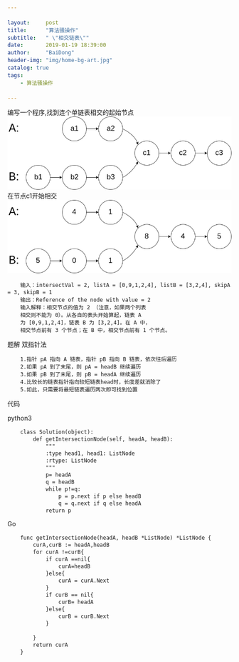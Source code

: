 ```yaml
---

layout:     post
title:      "算法骚操作"
subtitle:   " \"相交链表\""
date:       2019-01-19 18:39:00
author:     "BaiDong"
header-img: "img/home-bg-art.jpg"
catalog: true
tags:
    - 算法骚操作

---
```

编写一个程序,找到连个单链表相交的起始节点
![GitHub Log](/img/2.png)
在节点c1开始相交
![GitHub Log](/img/160.png)

        输入：intersectVal = 2, listA = [0,9,1,2,4], listB = [3,2,4], skipA = 3, skipB = 1
        输出：Reference of the node with value = 2
        输入解释：相交节点的值为 2 （注意，如果两个列表
        相交则不能为 0）。从各自的表头开始算起，链表 A 
        为 [0,9,1,2,4]，链表 B 为 [3,2,4]。在 A 中，
        相交节点前有 3 个节点；在 B 中，相交节点前有 1 个节点。


题解 双指针法

        1.指针 pA 指向 A 链表，指针 pB 指向 B 链表，依次往后遍历
        2.如果 pA 到了末尾，则 pA = headB 继续遍历
        3.如果 pB 到了末尾，则 pB = headA 继续遍历
        4.比较长的链表指针指向较短链表head时，长度差就消除了
        5.如此，只需要将最短链表遍历两次即可找到位置

代码

python3

        class Solution(object):
            def getIntersectionNode(self, headA, headB):
                """
                :type head1, head1: ListNode
                :rtype: ListNode
                """
                p= headA
                q = headB
                while p!=q:
                    p = p.next if p else headB
                    q = q.next if q else headA
                return p

Go 


        func getIntersectionNode(headA, headB *ListNode) *ListNode {
            curA,curB := headA,headB
            for curA !=curB{
                if curA ==nil{
                    curA=headB
                }else{
                    curA = curA.Next
                }
                if curB == nil{
                    curB= headA
                }else{
                    curB = curB.Next
                }
                
            }
            return curA
        }
